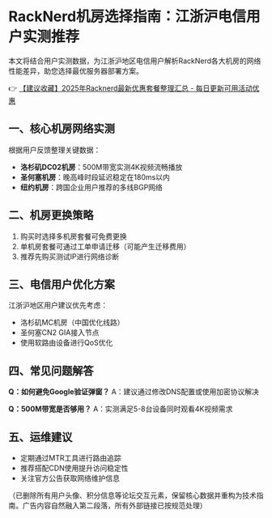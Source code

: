 # RackNerd机房选择指南：江浙沪电信用户实测推荐

本文将结合用户实测数据，为江浙沪地区电信用户解析RackNerd各大机房的网络性能差异，助您选择最优服务器部署方案。

👉 [【建议收藏】2025年Racknerd最新优惠套餐整理汇总 - 每日更新可用活动优惠](https://bit.ly/Rack_Nerd)

## 一、核心机房网络实测
根据用户反馈整理关键数据：
- **洛杉矶DC02机房**：500M带宽实测4K视频流畅播放
- **圣何塞机房**：晚高峰时段延迟稳定在180ms以内
- **纽约机房**：跨国企业用户推荐的多线BGP网络

## 二、机房更换策略
1. 购买时选择多机房套餐可免费更换
2. 单机房套餐可通过工单申请迁移（可能产生迁移费用）
3. 推荐先购买测试IP进行网络诊断

## 三、电信用户优化方案
江浙沪地区用户建议优先考虑：
- 洛杉矶MC机房（中国优化线路）
- 圣何塞CN2 GIA接入节点
- 使用软路由设备进行QoS优化

## 四、常见问题解答
**Q：如何避免Google验证弹窗？**
A：建议通过修改DNS配置或使用加密协议解决

**Q：500M带宽是否够用？**
A：实测满足5-8台设备同时观看4K视频需求

## 五、运维建议
- 定期通过MTR工具进行路由追踪
- 推荐搭配CDN使用提升访问稳定性
- 关注官方公告获取网络维护信息
 

（已删除所有用户头像、积分信息等论坛交互元素，保留核心数据并重构为技术指南。广告内容自然融入第二段落，所有外部链接已按规范处理）